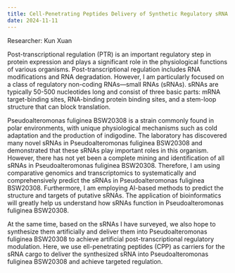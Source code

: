 ```yaml
---
title: Cell-Penetrating Peptides Delivery of Synthetic Regulatory sRNA to Arctic Pseudoalteromonas fuliginea.
date: 2024-11-11
---
```


Researcher: Kun Xuan

<!--more-->

Post-transcriptional regulation (PTR) is an important regulatory step in protein expression and plays a significant role in the physiological functions of various organisms. Post-transcriptional regulation includes RNA modifications and RNA degradation. However, I am particularly focused on a class of regulatory non-coding RNAs—small RNAs (sRNAs). sRNAs are typically 50-500 nucleotides long and consist of three basic parts: mRNA target-binding sites, RNA-binding protein binding sites, and a stem-loop structure that can block translation.

Pseudoalteromonas fuliginea BSW20308 is a strain commonly found in polar environments, with unique physiological mechanisms such as cold adaptation and the production of indigodine. The laboratory has discovered many novel sRNAs in Pseudoalteromonas fuliginea BSW20308 and demonstrated that these sRNAs play important roles in this organism. However, there has not yet been a complete mining and identification of all sRNAs in Pseudoalteromonas fuliginea BSW20308. Therefore, I am using comparative genomics and transcriptomics to systematically and comprehensively predict the sRNAs in Pseudoalteromonas fuliginea BSW20308. Furthermore, I am employing AI-based methods to predict the structure and targets of putative sRNAs. The application of bioinformatics will greatly help us understand how sRNAs function in Pseudoalteromonas fuliginea BSW20308.

At the same time, based on the sRNAs I have surveyed, we also hope to synthesize them artificially and deliver them into Pseudoalteromonas fuliginea BSW20308 to achieve artificial post-transcriptional regulatory modulation. Here, we use ell-penetrating peptides (CPP) as carriers for the sRNA cargo to deliver the synthesized sRNA into Pseudoalteromonas fuliginea BSW20308 and achieve targeted regulation.
